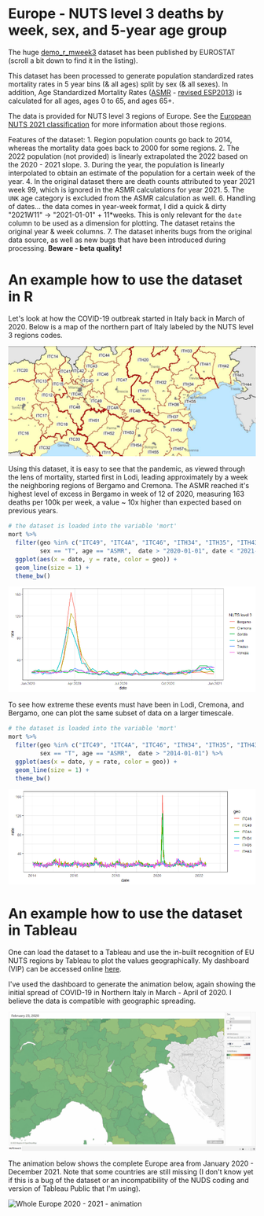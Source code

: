 # Europe - NUTS level 3 deaths by week, sex, and 5-year age group

The huge [demo_r_mweek3](https://ec.europa.eu/eurostat/estat-navtree-portlet-prod/BulkDownloadListing?dir=data&sort=1&sort=2&start=d) dataset has been published by EUROSTAT (scroll a bit down to find it in the listing). 

This dataset has been processed to generate population standardized rates mortality rates in 5 year bins (& all ages) split by sex (& all sexes). In addition, Age Standardized Mortality Rates ([ASMR](https://ec.europa.eu/eurostat/statistics-explained/index.php?title=Glossary:Standardised_death_rate_(SDR)https://ec.europa.eu/eurostat/statistics-explained/index.php?title=Glossary:Standardised_death_rate_(SDR)) - [revised ESP2013](https://ec.europa.eu/eurostat/en/web/products-manuals-and-guidelines/-/ks-ra-13-028)) is calculated for all ages, ages 0 to 65, and ages 65+.

The data is provided for NUTS level 3 regions of Europe. See the [European NUTS 2021 classification](https://ec.europa.eu/eurostat/web/nuts/background) for more information about those regions.

Features of the dataset:
 	1. Region population counts go back to 2014, whereas the mortality data goes back to 2000 for some regions.
 	2. The 2022 population (not provided) is linearly extrapolated the 2022 based on the 2020 - 2021 slope.
 	3. During the year, the population is linearly interpolated to obtain an estimate of the population for a certain week of the year.
 	4. In the original dataset there are death counts attributed to year 2021 week 99, which is ignored in the ASMR calculations for year 2021.
 	5. The `UNK` age category is excluded from the ASMR calculation as well.
 	6. Handling of dates... the data comes in year-week format, I did a quick & dirty "2021W11" -> "2021-01-01" + 11*weeks. This is only relevant for the `date` column to be used as a dimension for plotting. The dataset retains the original year & week columns.
 	7. The dataset inherits bugs from the original data source, as well as new bugs that have been introduced during processing. **Beware - beta quality!**

# An example how to use the dataset in R

Let's look at how the COVID-19 outbreak started in Italy back in March of 2020. Below is a map of the northern part of Italy labeled by the NUTS level 3 regions codes.

![North Italy NUTS3 regions](img/North_Italy_NUTS3.png)

Using this dataset, it is easy to see that the pandemic, as viewed through the lens of mortality, started first in Lodi, leading approximately by a week the neighboring regions of Bergamo and Cremona. The ASMR reached it's highest level of excess in Bergamo in week of 12 of 2020, measuring 163 deaths per 100k per week, a value ~ 10x higher than expected based on previous years.

```R
# the dataset is loaded into the variable 'mort'
mort %>%
  filter(geo %in% c("ITC49", "ITC4A", "ITC46", "ITH34", "ITH35", "ITH43"),
         sex == "T", age == "ASMR",  date > "2020-01-01", date < "2021-01-01") %>%
  ggplot(aes(x = date, y = rate, color = geo)) +
  geom_line(size = 1) +
  theme_bw()
```

![Italy Lody Cremona Bergamo vs Treviso Venezia Trieste](img/Italy_Lodi_Cremona_Bergamo_vs_Treviso_Venezia_Trieste.png)

To see how extreme these events must have been in Lodi, Cremona, and Bergamo, one can plot the same subset of data on a larger timescale.

```R
# the dataset is loaded into the variable 'mort'
mort %>%
  filter(geo %in% c("ITC49", "ITC4A", "ITC46", "ITH34", "ITH35", "ITH43"),
         sex == "T", age == "ASMR",  date > "2014-01-01") %>%
  ggplot(aes(x = date, y = rate, color = geo)) +
  geom_line(size = 1) +
  theme_bw()
```

![Northern Italy 2020 outbreak](img/Italy_outbreak_2020.png)

# An example how to use the dataset in Tableau

One can load the dataset to a Tableau and use the in-built recognition of EU NUTS regions by Tableau to plot the values geographically. My dashboard (VIP) can be accessed online [here](https://public.tableau.com/app/profile/hmatejx/viz/demo_r_mweek3_pjangrp3/NUTSlevel3?publish=yes).

I've used the dashboard to generate the animation below, again showing the initial spread of COVID-19 in Northern Italy in March - April of 2020. I believe the data is compatible with geographic spreading.

![Northern Italy 2020 outbreak - animation](img/NUTS-level3-Bergamo.gif)

The animation below shows the complete Europe area from January 2020 - December 2021. Note that some countries are still missing (I don't know yet if this is a bug of the dataset or an incompatibility of the NUDS coding and version of Tableau Public that I'm using).

![Whole Europe 2020 - 2021 - animation](img/NUTS-level3.gif)

